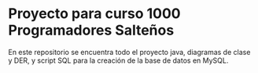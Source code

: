 # Proyecto para curso 1000 Programadores Salteños
En este repositorio se encuentra todo el proyecto java, diagramas de clase y DER, y script SQL para la creación de la base de datos en MySQL.
